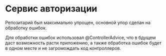 # Сервис авторизации

Репозитарий был максимально упрощен, основной упор сделан на обработку ошибок.

Для обработки ошибок использовал @ControllerAdvice, что в бдущем даст возможность расти приложению, а также обработка ошибок будет в одном месте и не загромождать код контроллеров.


